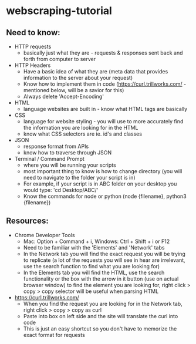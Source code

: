 # webscraping-tutorial

## Need to know:
* HTTP requests
    * basically just what they are - requests & responses sent back and forth from computer to server
* HTTP Headers
    * Have a basic idea of what they are (meta data that provides information to the server about your request)
    * Know how to implement them in code (https://curl.trillworks.com/ - mentioned below, will be a savior for this)
    * Always delete 'Accept-Encoding'
* HTML
    * language websites are built in - know what HTML tags are basically
* CSS
    * language for website styling - you will use to more accurately find the information you are looking for in the HTML
    * know what CSS selectors are ie. id's and classes
* JSON
    * response format from APIs
    * know how to traverse through JSON
* Terminal / Command Prompt
    * where you will be running your scripts
    * most important thing to know is how to change directory (you will need to navigate to the folder your script is in)
    * For example, if your script is in ABC folder on your desktop you would type: 'cd Desktop/ABC/'
    * Know the commands for node or python (node {filename}, python3 {filename})

## Resources:
* Chrome Developer Tools
    * Mac: Option + Command + i, Windows: Ctrl + Shift + i or F12
    * Need to be familiar with the 'Elements' and 'Network' tabs
    * In the Network tab you will find the exact request you will be trying to replicate (a lot of the requests you will see in hear are irrelevant, use the search function to find what you are looking for)
    * In the Elements tab you will find the HTML, use the search functionality or the box with the arrow in it button (use on actual browser window) to find the element you are looking for, right click > copy > copy selector will be useful when parsing HTML
* https://curl.trillworks.com/
    * When you find the request you are looking for in the Network tab, right click > copy > copy as curl
    * Paste into box on left side and the site will translate the curl into code
    * This is just an easy shortcut so you don't have to memorize the exact format for requests
